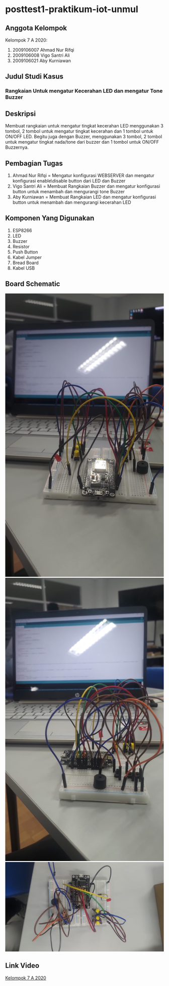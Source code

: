 # posttest1-praktikum-iot-unmul

## Anggota Kelompok
Kelompok 7 A 2020:
1. 2009106007 Ahmad Nur Rifqi
2. 2009106008 Vigo Santri Ali
3. 2009106021 Aby Kurniawan

## Judul Studi Kasus
### Rangkaian Untuk mengatur Kecerahan LED dan mengatur Tone Buzzer

## Deskripsi
Membuat rangkaian untuk mengatur tingkat kecerahan LED menggunakan 3 tombol, 2 tombol untuk mengatur tingkat kecerahan dan 1 tombol untuk ON/OFF LED. Begitu juga dengan Buzzer, menggunakan 3 tombol, 2 tombol untuk mengatur tingkat nada/tone dari buzzer dan 1 tombol untuk ON/OFF Buzzernya.

## Pembagian Tugas
1. Ahmad Nur Rifqi = Mengatur konfigurasi WEBSERVER dan mengatur konfigurasi enable\disable button dari LED dan Buzzer 
2. Vigo Santri Ali = Membuat Rangkaian Buzzer dan mengatur konfigurasi button untuk menambah dan mengurangi tone Buzzer
3. Aby Kurniawan = Membuat Rangkaian LED dan mengatur konfigurasi button untuk menambah dan mengurangi kecerahan LED

## Komponen Yang Digunakan
1. ESP8266
2. LED
3. Buzzer
4. Resistor
5. Push Button
6. Kabel Jumper
7. Bread Board
8. Kabel USB

## Board Schematic

![IMG 1](boardschematic/1.png)
![IMG 1](boardschematic/2.png)
![IMG 1](boardschematic/3.png)

## Link Video
<a href="https://drive.google.com/file/d/1ZfSmqUV5rtPVA_r8M9dv6_qLtPy5BjVF/view?usp=sharing">Kelompok 7 A 2020</a>